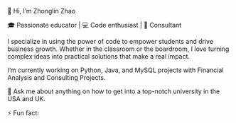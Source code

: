 👋 Hi, I’m Zhonglin Zhao

🎓 Passionate educator | 💻 Code enthusiast | 🧠 Consultant

I specialize in using the power of code to empower students and drive business growth. Whether in the classroom or the boardroom, I love turning complex ideas into practical solutions that make a real impact.

I’m currently working on Python, Java, and MySQL projects with Financial Analysis and Consulting Projects.

💬 Ask me about anything on how to get into a top-notch university in the USA and UK.

⚡ Fun fact: 


<!--
**pegasus17717/pegasus17717** is a ✨ _special_ ✨ repository because its `README.md` (this file) appears on your GitHub profile.

Here are some ideas to get you started:

- 🔭 
- 🌱 I’m currently learning ...
- 👯 I’m looking to collaborate on ...
- 🤔 I’m looking for help with ...
- 💬 Ask me about ...
- 📫 How to reach me: ...
- 😄 Pronouns: ...
- ⚡ Fun fact: ...
-->
